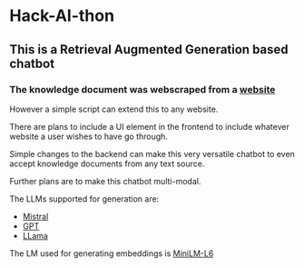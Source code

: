 # Hack-AI-thon

## This is a Retrieval Augmented Generation based chatbot

### The knowledge document was webscraped from a [website](https://www.moveworks.com/) 

 However a simple script can extend this to any website. 

 There are plans to include a UI element in the frontend to include whatever website a user wishes to have go through.

 Simple changes to the backend can make this very versatile chatbot to even accept knowledge documents from any text source.

 Further plans are to make this chatbot multi-modal.

The LLMs supported  for generation are: 

* [Mistral](https://mistral.ai/)
* [GPT](https://platform.openai.com/docs/models)
* [LLama](https://research.facebook.com/publications/llama-open-and-efficient-foundation-language-models/)

The LM used for generating embeddings is [MiniLM-L6](https://huggingface.co/sentence-transformers/all-MiniLM-L6-v2)
